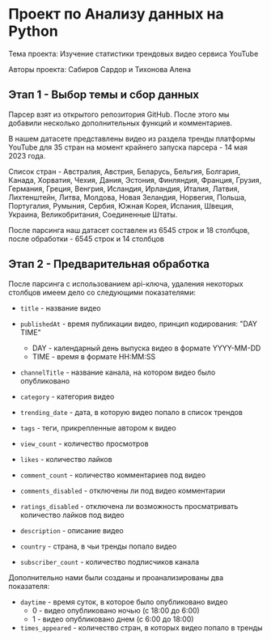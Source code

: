 # Проект по Анализу данных на Python #
Тема проекта: Изучение статистики трендовых видео сервиса YouTube

Авторы проекта: Сабиров Сардор и Тихонова Алена

## Этап 1 - Выбор темы и сбор данных

Парсер взят из открытого репозитория GitHub. После этого мы добавили несколько дополнительных функций и комментариев.

В нашем датасете представлены видео из раздела тренды платформы YouTube для 35 стран на момент крайнего запуска парсера - 14 мая 2023 года.

Список стран - Австралия, Австрия, Беларусь, Бельгия, Болгария, Канада, Хорватия, Чехия, Дания, Эстония, Финляндия, Франция, Грузия, Германия, Греция, Венгрия, Исландия, Ирландия, Италия, Латвия, Лихтенштейн, Литва, Молдова, Новая Зеландия, Норвегия, Польша, Португалия, Румыния, Сербия, Южная Корея, Испания, Швеция, Украина, Великобритания, Соединенные Штаты.

После парсинга наш датасет составлен из 6545 строк и 18 столбцов, после обработки - 6545 строк и 14 столбцов

## Этап 2 - Предварительная обработка

После парсинга с использованием api-ключа, удаления некоторых столбцов имеем дело со следующими показателями:

*   `title` - название видео
*   `publishedAt` - время публикации видео, принцип кодирования: "DAY TIME"
    *   DAY - календарный день выпуска видео в формате YYYY-MM-DD
    *   TIME - время в формате HH:MM:SS


*   `channelTitle` - название канала, на котором видео было опубликовано
*   `category` - категория видео

*   `trending_date` - дата, в которую видео попало в список трендов

*   `tags` - теги, прикрепленные автором к видео

*   `view_count` - количество просмотров
*   `likes` - количество лайков
*   `comment_count` - количество комментариев под видео
*   `comments_disabled` - отключены ли под видео комментарии
*   `ratings_disabled` - отключена ли возможность просматривать количество лайков под видео
* `description` - описание видео
* `country` - страна, в чьи тренды попало видео
* `subscriber_count` - количество подписчиков канала

Дополнительно нами были созданы и проанализированы два показателя:

* `daytime` - время суток, в которое было опубликовано видео
    *   0 - видео опубликовано ночью (с 18:00 до 6:00)
    *   1 - видео опубликовано днем (с 6:00 до 18:00)
* `times_appeared` - количество стран, в которых видео попало в тренды
